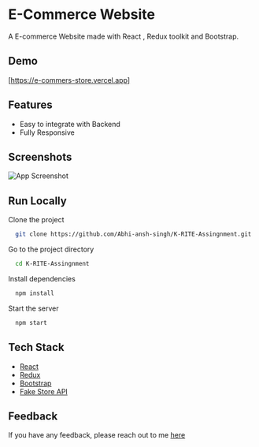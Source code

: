 # E-Commerce Website

A E-commerce Website made with React , Redux toolkit and Bootstrap.

## Demo

[https://e-commers-store.vercel.app]

## Features

- Easy to integrate with Backend
- Fully Responsive

## Screenshots

![App Screenshot](https://i.postimg.cc/2yc3fycc/Screenshot-2024-02-25-214801.png)

## Run Locally

Clone the project

```bash
  git clone https://github.com/Abhi-ansh-singh/K-RITE-Assingnment.git
```

Go to the project directory

```bash
  cd K-RITE-Assingnment
```

Install dependencies

```bash
  npm install
```

Start the server

```bash
  npm start
```

## Tech Stack

- [React](https://reactjs.org/)
- [Redux](https://redux.js.org/)
- [Bootstrap](https://getbootstrap.com/)
- [Fake Store API](https://fakestoreapi.com/)

## Feedback

If you have any feedback, please reach out to me [here](https://my-portfolio-abhi-ansh.vercel.app/#contact)
